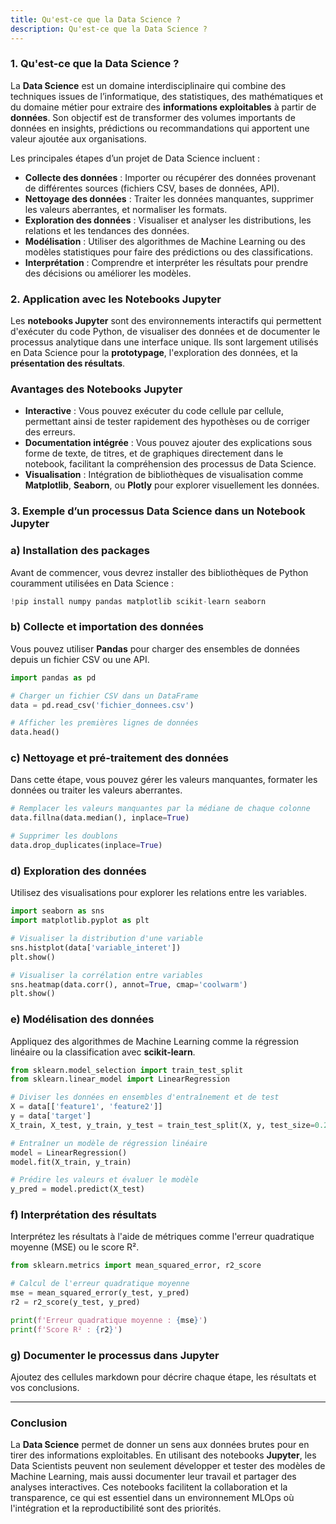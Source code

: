 ```yaml
---
title: Qu'est-ce que la Data Science ?
description: Qu'est-ce que la Data Science ?
---
```


### 1. **Qu'est-ce que la Data Science ?**

La **Data Science** est un domaine interdisciplinaire qui combine des techniques issues de l’informatique, des statistiques, des mathématiques et du domaine métier pour extraire des **informations exploitables** à partir de **données**. Son objectif est de transformer des volumes importants de données en insights, prédictions ou recommandations qui apportent une valeur ajoutée aux organisations.

Les principales étapes d’un projet de Data Science incluent :

- **Collecte des données** : Importer ou récupérer des données provenant de différentes sources (fichiers CSV, bases de données, API).
- **Nettoyage des données** : Traiter les données manquantes, supprimer les valeurs aberrantes, et normaliser les formats.
- **Exploration des données** : Visualiser et analyser les distributions, les relations et les tendances des données.
- **Modélisation** : Utiliser des algorithmes de Machine Learning ou des modèles statistiques pour faire des prédictions ou des classifications.
- **Interprétation** : Comprendre et interpréter les résultats pour prendre des décisions ou améliorer les modèles.

### 2. **Application avec les Notebooks Jupyter**

Les **notebooks Jupyter** sont des environnements interactifs qui permettent d'exécuter du code Python, de visualiser des données et de documenter le processus analytique dans une interface unique. Ils sont largement utilisés en Data Science pour la **prototypage**, l'exploration des données, et la **présentation des résultats**.

### Avantages des Notebooks Jupyter

- **Interactive** : Vous pouvez exécuter du code cellule par cellule, permettant ainsi de tester rapidement des hypothèses ou de corriger des erreurs.
- **Documentation intégrée** : Vous pouvez ajouter des explications sous forme de texte, de titres, et de graphiques directement dans le notebook, facilitant la compréhension des processus de Data Science.
- **Visualisation** : Intégration de bibliothèques de visualisation comme **Matplotlib**, **Seaborn**, ou **Plotly** pour explorer visuellement les données.

### 3. **Exemple d’un processus Data Science dans un Notebook Jupyter**

### a) **Installation des packages**

Avant de commencer, vous devrez installer des bibliothèques de Python couramment utilisées en Data Science :

```python
!pip install numpy pandas matplotlib scikit-learn seaborn

```

### b) **Collecte et importation des données**

Vous pouvez utiliser **Pandas** pour charger des ensembles de données depuis un fichier CSV ou une API.

```python
import pandas as pd

# Charger un fichier CSV dans un DataFrame
data = pd.read_csv('fichier_donnees.csv')

# Afficher les premières lignes de données
data.head()

```

### c) **Nettoyage et pré-traitement des données**

Dans cette étape, vous pouvez gérer les valeurs manquantes, formater les données ou traiter les valeurs aberrantes.

```python
# Remplacer les valeurs manquantes par la médiane de chaque colonne
data.fillna(data.median(), inplace=True)

# Supprimer les doublons
data.drop_duplicates(inplace=True)

```

### d) **Exploration des données**

Utilisez des visualisations pour explorer les relations entre les variables.

```python
import seaborn as sns
import matplotlib.pyplot as plt

# Visualiser la distribution d'une variable
sns.histplot(data['variable_interet'])
plt.show()

# Visualiser la corrélation entre variables
sns.heatmap(data.corr(), annot=True, cmap='coolwarm')
plt.show()

```

### e) **Modélisation des données**

Appliquez des algorithmes de Machine Learning comme la régression linéaire ou la classification avec **scikit-learn**.

```python
from sklearn.model_selection import train_test_split
from sklearn.linear_model import LinearRegression

# Diviser les données en ensembles d'entraînement et de test
X = data[['feature1', 'feature2']]
y = data['target']
X_train, X_test, y_train, y_test = train_test_split(X, y, test_size=0.2)

# Entraîner un modèle de régression linéaire
model = LinearRegression()
model.fit(X_train, y_train)

# Prédire les valeurs et évaluer le modèle
y_pred = model.predict(X_test)

```

### f) **Interprétation des résultats**

Interprétez les résultats à l'aide de métriques comme l'erreur quadratique moyenne (MSE) ou le score R².

```python
from sklearn.metrics import mean_squared_error, r2_score

# Calcul de l'erreur quadratique moyenne
mse = mean_squared_error(y_test, y_pred)
r2 = r2_score(y_test, y_pred)

print(f'Erreur quadratique moyenne : {mse}')
print(f'Score R² : {r2}')

```

### g) **Documenter le processus dans Jupyter**

Ajoutez des cellules markdown pour décrire chaque étape, les résultats et vos conclusions.

---

### Conclusion

La **Data Science** permet de donner un sens aux données brutes pour en tirer des informations exploitables. En utilisant des notebooks **Jupyter**, les Data Scientists peuvent non seulement développer et tester des modèles de Machine Learning, mais aussi documenter leur travail et partager des analyses interactives. Ces notebooks facilitent la collaboration et la transparence, ce qui est essentiel dans un environnement MLOps où l'intégration et la reproductibilité sont des priorités.

